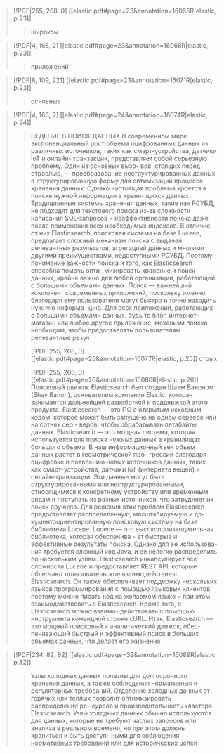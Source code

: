 > [!PDF|255, 208, 0] [[elastic.pdf#page=23&annotation=16065R|elastic, p.23]]
> > широком
> 
>

> [!PDF|4, 168, 2] [[elastic.pdf#page=23&annotation=16068R|elastic, p.23]]
> > приложений
> 
>

> [!PDF|8, 109, 221] [[elastic.pdf#page=23&annotation=16071R|elastic, p.23]]
> > основные
> 
>

> [!PDF|4, 168, 2] [[elastic.pdf#page=24&annotation=16074R|elastic, p.24]]
> > ВЕДЕНИЕ В ПОИСК ДАННЫХ В современном мире экспоненциальный рост объема оцифрованных данных из различных источников, таких как смарт-устройства, датчики IoT и онлайн- транзакции, представляет собой серьезную проблему. Один из основных вызо- вов, стоящих перед отраслью, — преобразование неструктурированных данных в структурированную форму для оптимизации процесса хранения данных. Однако настоящая проблема кроется в поиске нужной информации в храня- щихся данных. Традиционные системы хранения данных, такие как РСУБД, не подходят для текстового поиска из-за сложности написания SQL-запросов и неэффективности поиска даже после применения всех необходимых индексов. В отличие от них Elasticsearch, поисковая система на базе Lucene, предлагает сложный механизм поиска с выдачей релевантных результатов, агрегацией данных и многими другими преимуществами, недоступными РСУБД. Поэтому понимание важности поиска и того, как Elasticsearch способна помочь опти- мизировать хранение и поиск данных, крайне важно для любой организации, работающей с большими объемами данных. Поиск — важнейший компонент современных приложений, поскольку именно благодаря ему пользователи могут быстро и точно находить нужную информа- цию. Для всех приложений, работающих с большими объемами данных, будь то блог, интернет-магазин или любое другое приложение, механизм поиска необходим, чтобы предоставлять пользователям релевантные резул
> 
> > [!PDF|255, 208, 0] [[elastic.pdf#page=25&annotation=16077R|elastic, p.25]]
> > стрых
> 
> > [!PDF|255, 208, 0] [[elastic.pdf#page=26&annotation=16080R|elastic, p.26]]
> > Поисковый движок Elasticsearch был создан Шаем Баноном (Shay Banon), основателем компании Elastic, которая занимается дальнейшей разработкой и поддержкой этого продукта. Elasticsearch — это ПО с открытым исходным кодом, которое может быть запущено на одном сервере или на сотнях сер - веров, чтобы обрабатывать петабайты данных. Elasticsearch — это мощная система, которая используется для поиска нужных данных в хранилищах большого объема. В наш информационный век объем данных растет в геометрической про- грессии благодаря оцифровке и появлению новых источников данных, таких как смарт-устройства, датчики IoT (интернета вещей) и онлайн-транзакции. Эти данные могут быть структурированными или неструктурированными, относящимися к конкретному устройству или временным рядам и поступать из разных источников, что затрудняет их поиск вручную. Для решения этих проблем Elasticsearch предоставляет распределенную, масштабируемую и до- кументоориентированную поисковую систему на базе библиотеки Lucene. Lucene — это высокопроизводительная библиотека, которая обеспечива - ет быстрые и эффективные результаты поиска. Однако для ее использова- ния требуется сложный код Java, и ее нелегко распределить по нескольким узлам. Elasticsearch инкапсулирует все сложности Lucene и предоставляет REST API, которые облегчают пользовательское взаимодействие с Elasticsearch. Он также обеспечивает поддержку нескольких языков программирования с помощью языковых клиентов, поэтому можно писать код на желаемом языке и при этом взаимодействовать с Elasticsearch. Кроме того, с Elasticsearch можно взаимо- действовать с помощью инструмента командной строки cURL. Итак, Elasticsearch — это мощный поисковый и аналитический движок, обес- печивающий быстрый и эффективный поиск в больших объемах данных, что делает его жизненно 
> 
>

> [!PDF|234, 82, 82] [[elastic.pdf#page=32&annotation=16089R|elastic, p.32]]
> > Узлы холодных данных полезны для долгосрочного хранения данных, а также соблюдения нормативных и регуляторных требований. Отделение холодных данных от горячих или теплых позволит оптимизировать распределение ре- сурсов и производительность кластера Elasticsearch. Узлы холодных данных обычно используются для данных, которые не требуют частых запросов или анализа в реальном времени, но при этом должны храниться и быть доступ- ными для соблюдения нормативных требований или для исторических целей
> 
> 